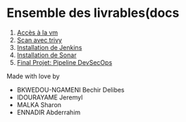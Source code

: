 # Ensemble des livrables(docs

1. [Accès à la vm](./livrables/1-access-vm.md)
2. [Scan avec trivy](./livrables/2-trivy.md)
3. [Installation de Jenkins](./livrables/3-jenkins.md)
4. [Installation de Sonar](./livrables/4-sonar.md)
5. [Final Projet: Pipeline DevSecOps](./livrables/5-pipeline-devsecops.md)


Made with love by

* BKWEDOU-NGAMENI Bechir Delibes
* IDOURAYAME Jeremyl
* MALKA Sharon
* ENNADIR Abderrahim
